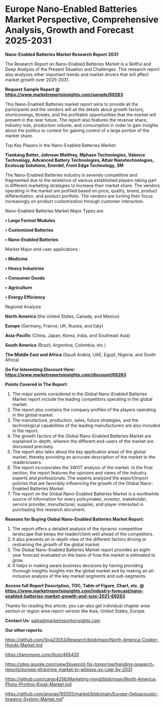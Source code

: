 # Europe Nano-Enabled Batteries Market Perspective, Comprehensive Analysis, Growth and Forecast 2025-2031

<strong>Nano-Enabled Batteries Market Research Report 2031</strong>

The Research Report on Nano-Enabled Batteries Market is a Skillful and Deep Analysis of the Present Situation and Challenges. This research report also analyzes other important trends and market drivers that will affect market growth over 2025-2031.

<strong>Request Sample Report @ <a href=https://www.marketreportsinsights.com/sample/69263>https://www.marketreportsinsights.com/sample/69263</a></strong>

This Nano-Enabled Batteries market report aims to provide all the participants and the vendors will all the details about growth factors, shortcomings, threats, and the profitable opportunities that the market will present in the near future. The report also features the revenue share, industry size, production volume, and consumption in order to gain insights about the politics to contest for gaining control of a large portion of the market share.

Top Key Players in the Nano-Enabled Batteries Market:

<strong>Tiankang Batter, Johnson Matthey, Mphase Technologies, Valence Technology, Advanced Battery Technologies, Altair Nanotechnologies, Ecolocap Solutions, Enerdel, Front Edge Technology, 3M</strong>

The Nano-Enabled Batteries Industry is severely competitive and fragmented due to the existence of various established players taking part in different marketing strategies to increase their market share. The vendors operating in the market are profiled based on price, quality, brand, product differentiation, and product portfolio. The vendors are turning their focus increasingly on product customization through customer interaction.

Nano-Enabled Batteries Market Major Types are:

<strong>• Large Format Modules 

• Customized Batteries 

• Nano-Enabled Batteries</strong>

Market Major end-user applications :

<strong>• Medicine

• Heavy Industries

• Consumer Goods 

• Agriculture 

• Energy Efficiency</strong>

Regional Analysis

</u><strong><b>North America</b></strong> (the United States, Canada, and Mexico)

<strong><b>Europe </b></strong>(Germany, France, UK, Russia, and Italy)

<strong><b>Asia-Pacific</b></strong> (China, Japan, Korea, India, and Southeast Asia)

<strong><b>South America</b></strong> (Brazil, Argentina, Colombia, etc.)

<strong><b>The Middle East and Africa</b></strong> (Saudi Arabia, UAE, Egypt, Nigeria, and South Africa)

<strong>Go For Interesting Discount Here: <a href=https://www.marketreportsinsights.com/discount/69263>https://www.marketreportsinsights.com/discount/69263</a></strong>

<strong>Points Covered in The Report:</strong>
<ol>
  <li>The major points considered in the Global Nano-Enabled Batteries Market report include the leading competitors operating in the global market.</li>
  <li>The report also contains the company profiles of the players operating in the global market.</li>
  <li>The manufacture, production, sales, future strategies, and the technological capabilities of the leading manufacturers are also included in the report.</li>
  <li>The growth factors of the Global Nano-Enabled Batteries Market are explained in-depth, wherein the different end-users of the market are discussed precisely.</li>
  <li>The report also talks about the key application areas of the global market, thereby providing an accurate description of the market to the readers/users.</li>
  <li>The report incorporates the SWOT analysis of the market. In the final section, the report features the opinions and views of the industry experts and professionals. The experts analyzed the export/import policies that are favorably influencing the growth of the Global Nano-Enabled Batteries Market.</li>
  <li>The report on the Global Nano-Enabled Batteries Market is a worthwhile source of information for every policymaker, investor, stakeholder, service provider, manufacturer, supplier, and player interested in purchasing this research document.</li>
</ol>
<strong>Reasons for Buying Global Nano-Enabled Batteries Market Report:</strong>

<ol>
  <li>The report offers a detailed analysis of the dynamic competitive landscape that keeps the reader/client well ahead of the competitors.</li>
  <li>It also presents an in-depth view of the different factors driving or restraining the growth of the global market.</li>
  <li>The Global Nano-Enabled Batteries Market report provides an eight-year forecast evaluated on the basis of how the market is estimated to grow.</li>
  <li>It helps in making aware business decisions by having providing thorough insights insights into the global market and by making an all-inclusive analysis of the key market segments and sub-segments.</li>
</ol>
<strong>Access full Report Description, TOC, Table of Figure, Chart, etc. @ <a href=https://www.marketreportsinsights.com/industry-forecast/nano-enabled-batteries-market-growth-and-size-2021-69263>https://www.marketreportsinsights.com/industry-forecast/nano-enabled-batteries-market-growth-and-size-2021-69263</a></strong>


Thanks for reading this article; you can also get individual chapter wise section or region wise report version like Asia, United States, Europe.

<strong>Contact Us:</strong>
sales@marketreportsinsights.com

<strong>Our other reports:</strong>

<a href=https://github.com/Siya23553/Research/blob/main/North-America-Cooker-Hoods-Market.md>https://github.com/Siya23553/Research/blob/main/North-America-Cooker-Hoods-Market.md</a>

<a href=https://tanomuno.com/illust/466420>https://tanomuno.com/illust/466420</a>

<a href=https://sites.google.com/view/blueprint-for-tomorrow/trending-research-reports/europe-etravirine-market-to-witness-xx-cagr-by-2031>https://sites.google.com/view/blueprint-for-tomorrow/trending-research-reports/europe-etravirine-market-to-witness-xx-cagr-by-2031</a>

<a href=https://github.com/cargo4256/Marketing-trend/blob/main/North-America-Photo-Printing-Kiosk-Market.md>https://github.com/cargo4256/Marketing-trend/blob/main/North-America-Photo-Printing-Kiosk-Market.md</a>

<a href=https://github.com/anurag765555/market/blob/main/Europe-Optoacoustic-Imaging-System-Market.md>https://github.com/anurag765555/market/blob/main/Europe-Optoacoustic-Imaging-System-Market.md</a>"
